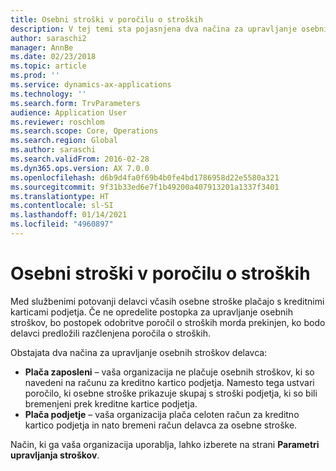 ```yaml
---
title: Osebni stroški v poročilu o stroških
description: V tej temi sta pojasnjena dva načina za upravljanje osebnih stroškov delavca v storitvi Microsoft Dynamics 365 Finance.
author: saraschi2
manager: AnnBe
ms.date: 02/23/2018
ms.topic: article
ms.prod: ''
ms.service: dynamics-ax-applications
ms.technology: ''
ms.search.form: TrvParameters
audience: Application User
ms.reviewer: roschlom
ms.search.scope: Core, Operations
ms.search.region: Global
ms.author: saraschi
ms.search.validFrom: 2016-02-28
ms.dyn365.ops.version: AX 7.0.0
ms.openlocfilehash: d6b9d4fa0f69b4b0fe4bd1786958d22e5580a321
ms.sourcegitcommit: 9f31b33ed6e7f1b49200a407913201a1337f3401
ms.translationtype: HT
ms.contentlocale: sl-SI
ms.lasthandoff: 01/14/2021
ms.locfileid: "4960897"
---
```

# <a name="personal-expenses-on-an-expense-report"></a>Osebni stroški v poročilu o stroških

Med službenimi potovanji delavci včasih osebne stroške plačajo s kreditnimi karticami podjetja. Če ne opredelite postopka za upravljanje osebnih stroškov, bo postopek odobritve poročil o stroških morda prekinjen, ko bodo delavci predložili razčlenjena poročila o stroških. 

Obstajata dva načina za upravljanje osebnih stroškov delavca:

- **Plača zaposleni** – vaša organizacija ne plačuje osebnih stroškov, ki so navedeni na računu za kreditno kartico podjetja. Namesto tega ustvari poročilo, ki osebne stroške prikazuje skupaj s stroški podjetja, ki so bili bremenjeni prek kreditne kartice podjetja.
- **Plača podjetje** – vaša organizacija plača celoten račun za kreditno kartico podjetja in nato bremeni račun delavca za osebne stroške.

Način, ki ga vaša organizacija uporablja, lahko izberete na strani **Parametri upravljanja stroškov**.
